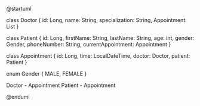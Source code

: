 @startuml

class Doctor {
    id: Long,
    name: String,
    specialization: String,
    Appointment: List<Appointment>
}

class Patient {
    id: Long,
    firstName: String,
    lastName: String,
    age: int,
    gender: Gender,
    phoneNumber: String,
    currentAppointment: Appointment
}

class Appointment {
    id: Long,
    time: LocalDateTime,
    doctor: Doctor,
    patient: Patient
}

enum Gender {
    MALE, FEMALE
}

Doctor - Appointment
Patient - Appointment

@enduml